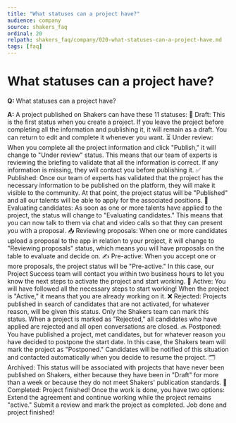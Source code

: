 ```yaml
---
title: "What statuses can a project have?"
audience: company
source: shakers_faq
ordinal: 20
relpath: shakers_faq/company/020-what-statuses-can-a-project-have.md
tags: [faq]
---
```


# What statuses can a project have?

**Q:** What statuses can a project have?

**A:** A project published on Shakers can have these 11 statuses: 📝 Draft: This is the first status when you create a project. If you leave the project before completing all the information and publishing it, it will remain as a draft. You can return to edit and complete it whenever you want. ⏳ Under review: When you complete all the project information and click "Publish," it will change to "Under review" status. This means that our team of experts is reviewing the briefing to validate that all the information is correct. If any information is missing, they will contact you before publishing it. ✅ Published: Once our team of experts has validated that the project has the necessary information to be published on the platform, they will make it visible to the community. At that point, the project status will be "Published" and all our talents will be able to apply for the associated positions. 💬 Evaluating candidates: As soon as one or more talents have applied to the project, the status will change to "Evaluating candidates." This means that you can now talk to them via chat and video calls so that they can present you with a proposal. 📥 Reviewing proposals: When one or more candidates upload a proposal to the app in relation to your project, it will change to "Reviewing proposals" status, which means you will have proposals on the table to evaluate and decide on. ✍️ Pre-active: When you accept one or more proposals, the project status will be "Pre-active." In this case, our Project Success team will contact you within two business hours to let you know the next steps to activate the project and start working. 🚀 Active: You will have followed all the necessary steps to start working! When the project is "Active," it means that you are already working on it. ❌ Rejected: Projects published in search of candidates that are not activated, for whatever reason, will be given this status. Only the Shakers team can mark this status. When a project is marked as "Rejected," all candidates who have applied are rejected and all open conversations are closed. 🔜 Postponed: You have published a project, met candidates, but for whatever reason you have decided to postpone the start date. In this case, the Shakers team will mark the project as "Postponed." Candidates will be notified of this situation and contacted automatically when you decide to resume the project. 🗂 Archived: This status will be associated with projects that have never been published on Shakers, either because they have been in "Draft" for more than a week or because they do not meet Shakers' publication standards. 🏁 Completed: Project finished! Once the work is done, you have two options: Extend the agreement and continue working while the project remains "active." Submit a review and mark the project as completed. Job done and project finished!
